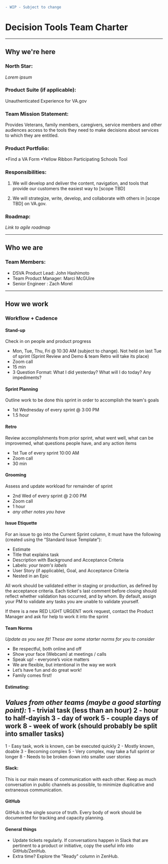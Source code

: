 ```diff
- WIP - Subject to change
```

# Decision Tools Team Charter

---

## Why we're here

### North Star:
_Lorem ipsum_

### Product Suite (if applicable): 
Unauthenticated Experience for VA.gov

### Team Mission Statement:
Provides Veterans, family members, caregivers, service members and other audiences access to the tools they need to make decisions about services to which they are entitled.

### Product Portfolio:
*Find a VA Form
*Yellow Ribbon Participating Schools Tool

### Responsibilities:
1. We will develop and deliver the content, navigation, and tools that provide our customers the easiest way to [scope TBD]

2. We will strategize, write, develop, and collaborate with others in [scope TBD] on VA.gov. 

### Roadmap:
_Link to agile roadmap_

---

## Who we are

### Team Members:
- DSVA Product Lead: John Hashimoto
- Team Product Manager: Marci McGUire
- Senior Engineer : Zach Morel

---

## How we work

### Workflow + Cadence

#### Stand-up
Check in on people and product progress

- Mon, Tue, Thu, Fri @ 10:30 AM (subject to change).  Not held on last Tue of sprint (Sprint Review and Demo & team Retro will take its place)
- Zoom call
- 15 min
- 3 Question Format: What I did yesterday? What will I do today? Any impediments?

#### Sprint Planning
Outline work to be done this sprint in order to accomplish the team's goals

- 1st Wednesday of every sprint @ 3:00 PM
- 1.5 hour


#### Retro
Review accomplishments from prior sprint, what went well, what can be improvemed, what questions people have, and any action items

- 1st Tue of every sprint 10:00 AM
- Zoom call
- 30 min


#### Grooming
Assess and update workload for remainder of sprint

- 2nd Wed of every sprint @ 2:00 PM
- Zoom call
- 1 hour
- _any other notes you have_

#### Issue Etiquette
For an issue to go into the Current Sprint column, it must have the following (created using the “Standard Issue Template”):

- Estimate
- Title that explains task
- Description with Background and Acceptance Criteria
- Labels: _your team's labels_
- User Story (if applicable), Goal, and Acceptance Criteria
- Nested in an Epic

All work should be validated either in staging or production, as defined by the acceptance criteria. Each ticket's last comment before closing should reflect whether validation has occurred, and by whom. By default, assign your PM to validate any tasks you are unable to validate yourself.

If there is a new RED LIGHT URGENT work request, contact the Product Manager and ask for help to work it into the sprint

#### Team Norms

_Update as you see fit! These are some starter norms for you to consider_

- Be respectful, both online and off
- Show your face (Webcam) at meetings / calls
- Speak up! - everyone’s voice matters
- We are flexible, but intentional in the way we work
- Let’s have fun and do great work!
- Family comes first!

#### Estimating:
_Values from other teams (maybe a good starting point):_
1 - trivial task (less than an hour)
2 - hour to half-dayish
3 - day of work
5 - couple days of work
8 - week of work (should probably be split into smaller tasks)
---------
1 - Easy task, work is known, can be executed quickly
2 - Mostly known, doable 3 - Becoming complex
5 - Very complex, may take a full sprint or longer
8 - Needs to be broken down into smaller user stories

#### Slack:

This is our main means of communication with each other. Keep as much conversation in public channels as possible, to minimize duplicative and extraneous communication.

#### GitHub
GitHub is the single source of truth. Every body of work should be documented for tracking and capacity planning.

#### General things
- Update tickets regularly. If conversations happen in Slack that are pertinent to a product or initiative, copy the useful info into GitHub/ZenHub.
- Extra time? Explore the "Ready" column in ZenHub.


